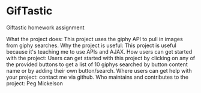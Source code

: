 # GifTastic
Giftastic homework assignment

What the project does:  This project uses the giphy API to pull in images from giphy searches.
Why the project is useful: This project is useful because it's teaching me to use APIs and AJAX.
How users can get started with the project:  Users can get started with this project by clicking on any of the provided buttons to get a list of 10 giphys searched by button content name or by adding their own button/search.
Where users can get help with your project:  contact me via github.
Who maintains and contributes to the project: Peg Mickelson